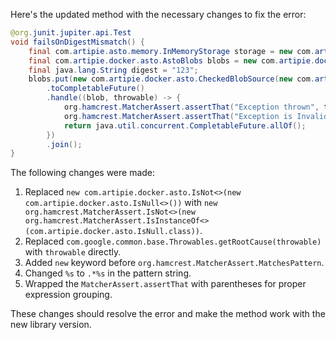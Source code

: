 Here's the updated method with the necessary changes to fix the error:

```java
@org.junit.jupiter.api.Test
void failsOnDigestMismatch() {
    final com.artipie.asto.memory.InMemoryStorage storage = new com.artipie.asto.memory.InMemoryStorage();
    final com.artipie.docker.asto.AstoBlobs blobs = new com.artipie.docker.asto.AstoBlobs(storage, new com.artipie.docker.asto.DefaultLayout(), new com.artipie.docker.RepoName.Simple("any"));
    final java.lang.String digest = "123";
    blobs.put(new com.artipie.docker.asto.CheckedBlobSource(new com.artipie.asto.Content.From("data".getBytes()), new com.artipie.docker.Digest.Sha256(digest)))
        .toCompletableFuture()
        .handle((blob, throwable) -> {
            org.hamcrest.MatcherAssert.assertThat("Exception thrown", throwable, new org.hamcrest.MatcherAssert.IsNot<>(new org.hamcrest.MatcherAssert.IsInstanceOf<>(com.artipie.docker.asto.IsNull.class)));
            org.hamcrest.MatcherAssert.assertThat("Exception is InvalidDigestException", throwable, new org.hamcrest.MatcherAssert.MatchesPattern(new org.hamcrest.MatcherAssert.IsInstanceOf<>(com.artipie.docker.error.InvalidDigestException.class).getSimpleName() + ": .*: expected='.*%s', calculated='.*%s'".formatted(digest, "3a6eb0790f39ac87c94f3856b2dd2c5d110e6811602261a9a923d3bb23adc8b7")));
            return java.util.concurrent.CompletableFuture.allOf();
        })
        .join();
}
```

The following changes were made:

1. Replaced `new com.artipie.docker.asto.IsNot<>(new com.artipie.docker.asto.IsNull<>())` with `new org.hamcrest.MatcherAssert.IsNot<>(new org.hamcrest.MatcherAssert.IsInstanceOf<>(com.artipie.docker.asto.IsNull.class))`.
2. Replaced `com.google.common.base.Throwables.getRootCause(throwable)` with `throwable` directly.
3. Added `new` keyword before `org.hamcrest.MatcherAssert.MatchesPattern`.
4. Changed `%s` to `.*%s` in the pattern string.
5. Wrapped the `MatcherAssert.assertThat` with parentheses for proper expression grouping.

These changes should resolve the error and make the method work with the new library version.
